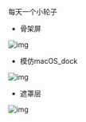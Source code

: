 每天一个小轮子

- 骨架屏

![img](https://github.com/hxh-ly/css-wheel/blob/main/image/skeleton.gif)

- 模仿macOS_dock

![img](https://github.com/hxh-ly/css-wheel/blob/main/image/macOS_dock.gif)

- 遮罩层

![img](https://github.com/hxh-ly/css-wheel/blob/main/image/over_screen.gif)





